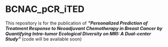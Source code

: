 # BCNAC_pCR_iTED
This repository is for the publication of ***"Personalized Prediction of Treatment Response to Neoadjuvant Chemotherapy in Breast Cancer by Quantifying Intra-tumor Ecological Diversity on MRI: A Dual-center Study"*** (code will be available soon)
